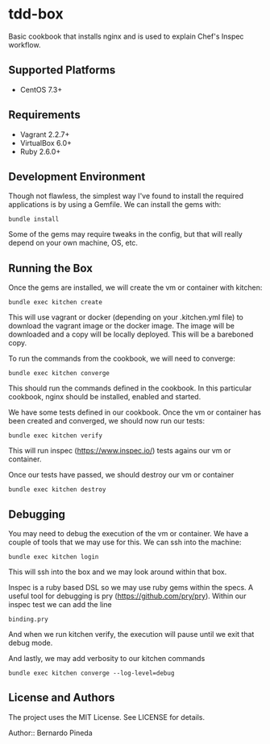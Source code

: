 # tdd-box

Basic cookbook that installs nginx and is used to explain Chef's Inspec workflow.

## Supported Platforms

- CentOS 7.3+

## Requirements

-  Vagrant 2.2.7+
-  VirtualBox 6.0+
-  Ruby 2.6.0+

## Development Environment

Though not flawless, the simplest way I've found to install the required applications is by using a Gemfile. We can install the gems with:

```
bundle install
```

Some of the gems may require tweaks in the config, but that will really depend on your own machine, OS, etc.

## Running the Box

Once the gems are installed, we will create the vm or container with kitchen:

```
bundle exec kitchen create
```

This will use vagrant or docker (depending on your .kitchen.yml file) to download the vagrant image or the docker image. The image will be downloaded and a copy will be locally deployed. This will be a bareboned copy.

To run the commands from the cookbook, we will need to converge:

```
bundle exec kitchen converge
```

This should run the commands defined in the cookbook. In this particular cookbook, nginx should be installed, enabled and started.

We have some tests defined in our cookbook. Once the vm or container has been created and converged, we should now run our tests:

```
bundle exec kitchen verify
```

This will run inspec (https://www.inspec.io/) tests agains our vm or container.

Once our tests have passed, we should destroy our vm or container

```
bundle exec kitchen destroy
```

## Debugging

You may need to debug the execution of the vm or container. We have a couple of tools that we may use for this. We can ssh into the machine:

```
bundle exec kitchen login
```
This will ssh into the box and we may look around within that box.

Inspec is a ruby based DSL so we may use ruby gems within the specs. A useful tool for debugging is pry (https://github.com/pry/pry). Within our inspec test we can add the line

```
binding.pry
```

And when we run kitchen verify, the execution will pause until we exit that debug mode.

And lastly, we may add verbosity to our kitchen commands

```
bundle exec kitchen converge --log-level=debug
```

## License and Authors

The project uses the MIT License. See LICENSE for details.

Author:: Bernardo Pineda